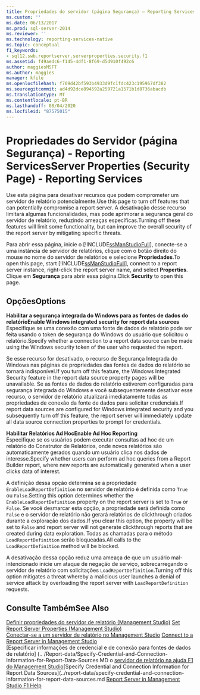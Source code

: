 ```yaml
---
title: Propriedades do servidor (página Segurança) – Reporting Services | Microsoft Docs
ms.custom: ''
ms.date: 06/13/2017
ms.prod: sql-server-2014
ms.reviewer: ''
ms.technology: reporting-services-native
ms.topic: conceptual
f1_keywords:
- sql12.swb.reportserver.serverproperties.security.f1
ms.assetid: f49aedc6-f145-4df1-8f69-d5d910f492c6
author: maggiesMSFT
ms.author: maggies
manager: kfile
ms.openlocfilehash: f709d42bf593b4933d9fc1fdc423c195967df382
ms.sourcegitcommit: ad4d92dce894592a259721a1571b1d8736abacdb
ms.translationtype: MT
ms.contentlocale: pt-BR
ms.lasthandoff: 08/04/2020
ms.locfileid: "87575015"
---
```

# <a name="server-properties-security-page---reporting-services"></a><span data-ttu-id="768eb-102">Propriedades do Servidor (página Segurança) - Reporting Services</span><span class="sxs-lookup"><span data-stu-id="768eb-102">Server Properties (Security Page) - Reporting Services</span></span>
  <span data-ttu-id="768eb-103">Use esta página para desativar recursos que podem comprometer um servidor de relatório potencialmente.</span><span class="sxs-lookup"><span data-stu-id="768eb-103">Use this page to turn off features that can potentially compromise a report server.</span></span> <span data-ttu-id="768eb-104">A desativação desse recurso limitará algumas funcionalidades, mas pode aprimorar a segurança geral do servidor de relatório, reduzindo ameaças específicas.</span><span class="sxs-lookup"><span data-stu-id="768eb-104">Turning off these features will limit some functionality, but can improve the overall security of the report server by mitigating specific threats.</span></span>  
  
 <span data-ttu-id="768eb-105">Para abrir essa página, inicie o [!INCLUDE[ssManStudioFull](../../includes/ssmanstudiofull-md.md)], conecte-se a uma instância de servidor de relatórios, clique com o botão direito do mouse no nome do servidor de relatórios e selecione **Propriedades**.</span><span class="sxs-lookup"><span data-stu-id="768eb-105">To open this page, start [!INCLUDE[ssManStudioFull](../../includes/ssmanstudiofull-md.md)], connect to a report server instance, right-click the report server name, and select **Properties**.</span></span> <span data-ttu-id="768eb-106">Clique em **Segurança** para abrir essa página.</span><span class="sxs-lookup"><span data-stu-id="768eb-106">Click **Security** to open this page.</span></span>  
  
## <a name="options"></a><span data-ttu-id="768eb-107">Opções</span><span class="sxs-lookup"><span data-stu-id="768eb-107">Options</span></span>  
 <span data-ttu-id="768eb-108">**Habilitar a segurança integrada do Windows para as fontes de dados do relatório**</span><span class="sxs-lookup"><span data-stu-id="768eb-108">**Enable Windows integrated security for report data sources**</span></span>  
 <span data-ttu-id="768eb-109">Especifique se uma conexão com uma fonte de dados de relatório pode ser feita usando o token de segurança do Windows do usuário que solicitou o relatório.</span><span class="sxs-lookup"><span data-stu-id="768eb-109">Specify whether a connection to a report data source can be made using the Windows security token of the user who requested the report.</span></span>  
  
 <span data-ttu-id="768eb-110">Se esse recurso for desativado, o recurso de Segurança Integrada do Windows nas páginas de propriedades das fontes de dados do relatório se tornará indisponível.</span><span class="sxs-lookup"><span data-stu-id="768eb-110">If you turn off this feature, the Windows Integrated Security feature in the report data source property pages will be unavailable.</span></span> <span data-ttu-id="768eb-111">Se as fontes de dados do relatório estiverem configuradas para segurança integrada do Windows e você subsequentemente desativar esse recurso, o servidor de relatório atualizará imediatamente todas as propriedades de conexão da fonte de dados para solicitar credenciais.</span><span class="sxs-lookup"><span data-stu-id="768eb-111">If report data sources are configured for Windows integrated security and you subsequently turn off this feature, the report server will immediately update all data source connection properties to prompt for credentials.</span></span>  
  
 <span data-ttu-id="768eb-112">**Habilitar Relatórios Ad Hoc**</span><span class="sxs-lookup"><span data-stu-id="768eb-112">**Enable Ad Hoc Reporting**</span></span>  
 <span data-ttu-id="768eb-113">Especifique se os usuários podem executar consultas ad hoc de um relatório do Construtor de Relatórios, onde novos relatórios são automaticamente gerados quando um usuário clica nos dados de interesse.</span><span class="sxs-lookup"><span data-stu-id="768eb-113">Specify whether users can perform ad hoc queries from a Report Builder report, where new reports are automatically generated when a user clicks data of interest.</span></span>  
  
 <span data-ttu-id="768eb-114">A definição dessa opção determina se a propriedade `EnableLoadReportDefinition` no servidor de relatório é definida como `True` ou `False`.</span><span class="sxs-lookup"><span data-stu-id="768eb-114">Setting this option determines whether the `EnableLoadReportDefinition` property on the report server is set to `True` or `False`.</span></span> <span data-ttu-id="768eb-115">Se você desmarcar esta opção, a propriedade será definida como `False` e o servidor de relatório não gerará relatórios de clickthrough criados durante a exploração dos dados.</span><span class="sxs-lookup"><span data-stu-id="768eb-115">If you clear this option, the property will be set to `False` and report server will not generate clickthrough reports that are created during data exploration.</span></span> <span data-ttu-id="768eb-116">Todas as chamadas para o método `LoadReportDefinition` serão bloqueadas.</span><span class="sxs-lookup"><span data-stu-id="768eb-116">All calls to the `LoadReportDefinition` method will be blocked.</span></span>  
  
 <span data-ttu-id="768eb-117">A desativação dessa opção reduz uma ameaça de que um usuário mal-intencionado inicie um ataque de negação de serviço, sobrecarregando o servidor de relatório com solicitações `LoadReportDefinition`.</span><span class="sxs-lookup"><span data-stu-id="768eb-117">Turning off this option mitigates a threat whereby a malicious user launches a denial of service attack by overloading the report server with `LoadReportDefinition` requests.</span></span>  
  
## <a name="see-also"></a><span data-ttu-id="768eb-118">Consulte Também</span><span class="sxs-lookup"><span data-stu-id="768eb-118">See Also</span></span>  
 <span data-ttu-id="768eb-119">[Definir propriedades do servidor de relatório &#40;Management Studio&#41;](set-report-server-properties-management-studio.md) </span><span class="sxs-lookup"><span data-stu-id="768eb-119">[Set Report Server Properties &#40;Management Studio&#41;](set-report-server-properties-management-studio.md) </span></span>  
 <span data-ttu-id="768eb-120">[Conectar-se a um servidor de relatório no Management Studio](connect-to-a-report-server-in-management-studio.md) </span><span class="sxs-lookup"><span data-stu-id="768eb-120">[Connect to a Report Server in Management Studio](connect-to-a-report-server-in-management-studio.md) </span></span>  
 <span data-ttu-id="768eb-121">[Especificar informações de credencial e de conexão para fontes de dados de relatório] (.. /Report-data/Specify-Credential-and-Connection-Information-for-Report-Data-Sources.MD o [servidor de relatório na ajuda F1 do Management Studio](report-server-in-management-studio-f1-help.md)</span><span class="sxs-lookup"><span data-stu-id="768eb-121">[Specify Credential and Connection Information for Report Data Sources](../report-data/specify-credential-and-connection-information-for-report-data-sources.md [Report Server in Management Studio F1 Help](report-server-in-management-studio-f1-help.md)</span></span>  
  
  
